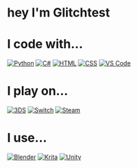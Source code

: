 # hey I'm Glitchtest

# I code with...
[![Python](https://img.shields.io/badge/python-3670A0?style=for-the-badge&logo=python&logoColor=ffdd54)](https://www.python.org/)
[![C#](https://img.shields.io/badge/c%23-%2300599C?style=for-the-badge&logo=csharp)]()
[![HTML](https://img.shields.io/badge/html-E34F26?style=for-the-badge&logo=html5&logoColor=fff)]()
[![CSS](https://img.shields.io/badge/CSS-1572B6?&style=for-the-badge&logo=css3&logoColor=white)]()
[![VS Code](https://img.shields.io/badge/Visual_Studio_Code-0078D4?style=for-the-badge&logo=visual%20studio%20code&logoColor=white)](https://code.visualstudio.com/)

# I play on...
[![3DS](https://img.shields.io/badge/Nintendo_3DS-D12228?style=for-the-badge&logo=nintendo-3ds&logoColor=white)](https://nintendo.com)
[![Switch](https://img.shields.io/badge/Nintendo_Switch-E60012?style=for-the-badge&logo=nintendo-switch&logoColor=white)](https://nintendo.com)
[![Steam](https://img.shields.io/badge/Steam-000000?style=for-the-badge&logo=steam&logoColor=white)](https://store.steampowered.com)

# I use...
[![Blender](https://img.shields.io/badge/blender-%23F5792A.svg?style=for-the-badge&logo=blender&logoColor=white)](https://blender.org)
[![Krita](https://img.shields.io/badge/Krita-203759?style=for-the-badge&logo=krita&logoColor=white)](https://krita.org)
[![Unity](https://img.shields.io/badge/Unity-100000?style=for-the-badge&logo=unity&logoColor=white)](https://unity.com)
